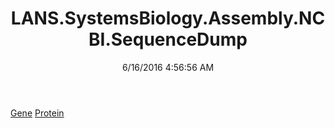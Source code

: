 ﻿---
title: LANS.SystemsBiology.Assembly.NCBI.SequenceDump
date: 6/16/2016 4:56:56 AM
---

[Gene](T-LANS.SystemsBiology.Assembly.NCBI.SequenceDump.Gene.html)
[Protein](T-LANS.SystemsBiology.Assembly.NCBI.SequenceDump.Protein.html)
